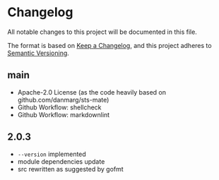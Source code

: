 # Changelog

All notable changes to this project will be documented in this file.

The format is based on [Keep a Changelog](https://keepachangelog.com/en/1.0.0/),
and this project adheres to [Semantic Versioning](https://semver.org/spec/v2.0.0.html).

## main

- Apache-2.0 License (as the code heavily based on github.com/danmarg/sts-mate)
- Github Workflow: shellcheck
- Github Workflow: markdownlint

## 2.0.3

- `--version` implemented
- module dependencies update
- src rewritten as suggested by gofmt
